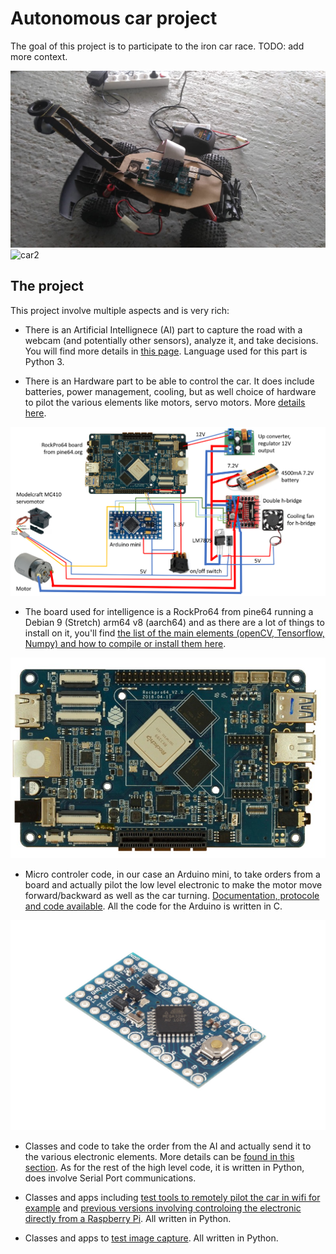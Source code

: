 # Autonomous car project

The goal of this project is to participate to the iron car race.
TODO: add more context.

![car](/AutonomousCar/docs/car.jpg)
![car2](/AutonomousCar/docs/P_20190309_220020.jpg)

## The project

This project involve multiple aspects and is very rich:

- There is an Artificial Intellignece (AI) part to capture the road with a webcam (and potentially other sensors), analyze it, and take decisions. You will find more details in [this page](/AutonomousCar/ai.md). Language used for this part is Python 3.

- There is an Hardware part to be able to control the car. It does include batteries, power management, cooling, but as well choice of hardware to pilot the various elements like motors, servo motors. More [details here](/AutonomousCar/electronic.md).

![schema](/AutonomousCar/docs/schema.png)

- The board used for intelligence is a RockPro64 from pine64 running a Debian 9 (Stretch) arm64 v8 (aarch64) and as there are a lot of things to install on it, you'll find [the list of the main elements (openCV, Tensorflow, Numpy) and how to compile or install them here](/AutonomousCar/software.md).

![rockpro64](/AutonomousCar/docs/ROCKPro64_slide.jpg)

- Micro controler code, in our case an Arduino mini, to take orders from a board and actually pilot the low level electronic to make the motor move forward/backward as well as the car turning. [Documentation, protocole and code available](/ArduinoControl/readme.md). All the code for the Arduino is written in C.

![arduino](/AutonomousCar/docs/arduino.jpg)

- Classes and code to take the order from the AI and actually send it to the various electronic elements. More details can be [found in this section](/AutonomousCar/PythonSerialControl/readme.md). As for the rest of the high level code, it is written in Python, does involve Serial Port communications.

- Classes and apps including [test tools to remotely pilot the car in wifi for example](/AutonomousCar/PythonSerialControl/Webcontrol.py) and [previous versions involving controloing the electronic directly from a Raspberry Pi](/AutonomousCar/RaspberryPiControl/readme.md). All written in Python.

- Classes and apps to [test image capture](/AutonomousCar/ImageWeb). All written in Python.
